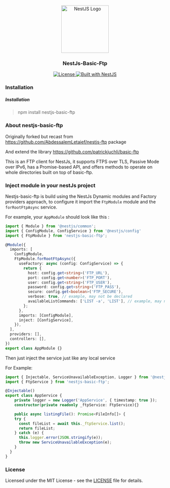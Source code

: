 <h1 align="center"></h1>

<div align="center">
  <a href="http://nestjs.com/" target="_blank">
    <img src="https://nestjs.com/img/logo_text.svg" width="150" alt="NestJS Logo" />
  </a>
</div>

<h3 align="center">NestJs-Basic-Ftp </h3>

<div align="center">
  <a href="https://nestjs.com" target="_blank">
    <img src="https://img.shields.io/badge/license-MIT-brightgreen.svg" alt="License" />
<img src="https://img.shields.io/badge/built%20with-NestJs-red.svg" alt="Built with NestJS">
  </a>
</div>

### Installation
##### Installation 
> npm install nestjs-basic-ftp

### About nestjs-basic-ftp

Originally forked but recast from https://github.com/AbdessalemLetaief/nestjs-ftp package

And extend the library https://github.com/patrickjuchli/basic-ftp

This is an FTP client for NestJs, it supports FTPS over TLS, Passive Mode over IPv6, has a Promise-based API, and offers methods to operate on whole directories built on top of basic-ftp.

### Inject module in your nestJs project

Nestjs-basic-ftp is build using the NestJs Dynamic modules and Factory providers approach, to configure it import the `FtpModule` module and the `forRootFtpAsync` service.

For example, your `AppModule` should look like this :

```typescript
import { Module } from '@nestjs/common';
import { ConfigModule, ConfigService } from '@nestjs/config'
import { FtpModule } from 'nestjs-basic-ftp';

@Module({
  imports: [
    ConfigModule,
    FtpModule.forRootFtpAsync({
      useFactory: async (config: ConfigService) => {
        return {
          host: config.get<string>('FTP_URL'),
          port: config.get<number>('FTP_PORT'),
          user: config.get<string>('FTP_USER'),
          password: config.get<string>('FTP_PASS'),
          secure: config.get<boolean>('FTP_SECURE'),
          verbose: true, // example, may not be declared
          availableListCommands: ['LIST -a', 'LIST'], // example, may not be declared
        };
      },
      imports: [ConfigModule],
      inject: [ConfigService],
    }),
  ],
  providers: [],
  controllers: [],
})
export class AppModule {}
```
Then just inject the service just like any local service

For Example:

```typescript
import { Injectable, ServiceUnavailableException, Logger } from '@nestjs/common';
import { FtpService } from 'nestjs-basic-ftp';

@Injectable()
export class AppService {
    private logger = new Logger('AppService', { timestamp: true });
    constructor(private readonly _ftpService: FtpService){}

    public async listingFile(): Promise<FileInfo[]> {
    try {
      const fileList = await this._ftpService.list();
      return fileList;
    } catch (e) {
      this.logger.error(JSON.stringify(e));
      throw new ServiceUnavailableException(e);
    }
  }
}

```

### License

Licensed under the MIT License - see the [LICENSE](LICENSE) file for details.
